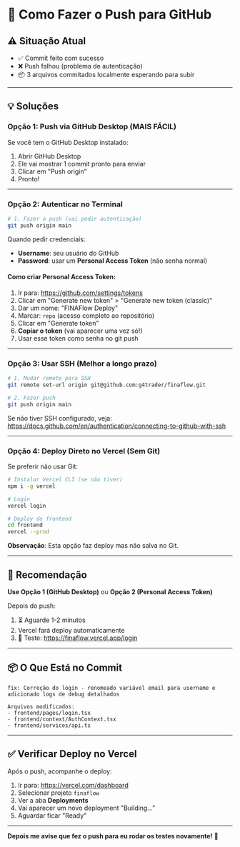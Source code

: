 # 🚀 Como Fazer o Push para GitHub

## ⚠️ Situação Atual

- ✅ Commit feito com sucesso
- ❌ Push falhou (problema de autenticação)
- 📦 3 arquivos commitados localmente esperando para subir

---

## 💡 Soluções

### Opção 1: Push via GitHub Desktop (MAIS FÁCIL)

Se você tem o GitHub Desktop instalado:

1. Abrir GitHub Desktop
2. Ele vai mostrar 1 commit pronto para enviar
3. Clicar em "Push origin"
4. Pronto!

---

### Opção 2: Autenticar no Terminal

```bash
# 1. Fazer o push (vai pedir autenticação)
git push origin main
```

Quando pedir credenciais:
- **Username**: seu usuário do GitHub
- **Password**: usar um **Personal Access Token** (não senha normal)

#### Como criar Personal Access Token:
1. Ir para: https://github.com/settings/tokens
2. Clicar em "Generate new token" > "Generate new token (classic)"
3. Dar um nome: "FINAFlow Deploy"
4. Marcar: `repo` (acesso completo ao repositório)
5. Clicar em "Generate token"
6. **Copiar o token** (vai aparecer uma vez só!)
7. Usar esse token como senha no git push

---

### Opção 3: Usar SSH (Melhor a longo prazo)

```bash
# 1. Mudar remote para SSH
git remote set-url origin git@github.com:g4trader/finaflow.git

# 2. Fazer push
git push origin main
```

Se não tiver SSH configurado, veja: https://docs.github.com/en/authentication/connecting-to-github-with-ssh

---

### Opção 4: Deploy Direto no Vercel (Sem Git)

Se preferir não usar Git:

```bash
# Instalar Vercel CLI (se não tiver)
npm i -g vercel

# Login
vercel login

# Deploy do frontend
cd frontend
vercel --prod
```

**Observação**: Esta opção faz deploy mas não salva no Git.

---

## 🎯 Recomendação

**Use Opção 1 (GitHub Desktop)** ou **Opção 2 (Personal Access Token)**

Depois do push:
1. ⏳ Aguarde 1-2 minutos
2. Vercel fará deploy automaticamente
3. 🧪 Teste: https://finaflow.vercel.app/login

---

## 📦 O Que Está no Commit

```
fix: Correção do login - renomeado variável email para username e adicionado logs de debug detalhados

Arquivos modificados:
- frontend/pages/login.tsx
- frontend/context/AuthContext.tsx
- frontend/services/api.ts
```

---

## ✅ Verificar Deploy no Vercel

Após o push, acompanhe o deploy:

1. Ir para: https://vercel.com/dashboard
2. Selecionar projeto `finaflow`
3. Ver a aba **Deployments**
4. Vai aparecer um novo deployment "Building..."
5. Aguardar ficar "Ready"

---

**Depois me avise que fez o push para eu rodar os testes novamente!** 🚀


